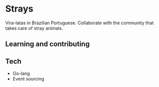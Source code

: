 # Strays
Vira-latas in Brazilian Portuguese. Collaborate with the community that takes care of stray animals.

## Learning and contributing

## Tech
* Go-lang 
* Event sourcing
